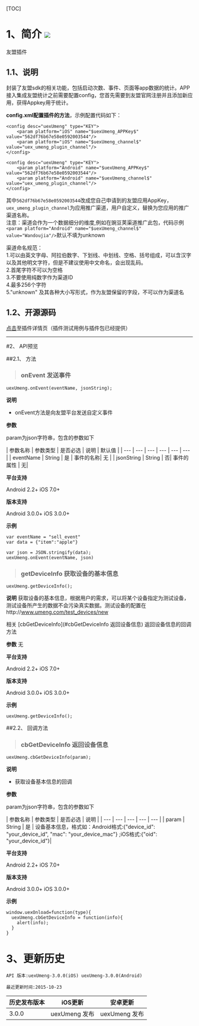 [TOC]

# 1、简介 [![](http://appcan-download.oss-cn-beijing.aliyuncs.com/%E5%85%AC%E6%B5%8B%2Fgf.png)]()

友盟插件

## 1.1、说明
封装了友盟sdk的相关功能，包括启动次数、事件、页面等app数据的统计。APP接入集成友盟统计之前需要配置config，您首先需要到友盟官网注册并且添加新应用，获得Appkey用于统计。

**config.xml配置插件的方法**，示例配置代码如下： 

```
<config desc="uexUmeng" type="KEY">
	<param platform="iOS" name="$uexUmeng_APPKey$" value="562df76b67e58e0592003544"/>  
	<param platform="iOS" name="$uexUmeng_channel$" value="uex_umeng_plugin_channel"/> 
</config>

<config desc="uexUmeng" type="KEY">
	<param platform="Android" name="$uexUmeng_APPKey$" value="562df76b67e58e0592003544"/>  
	<param platform="Android" name="$uexUmeng_channel$" value="uex_umeng_plugin_channel"/> 
</config>
```

其中`562df76b67e58e0592003544`改成您自己申请到的友盟应用AppKey，`uex_umeng_plugin_channel`为应用推广渠道，用户自定义，替换为您应用的推广渠道名称。  
注意：渠道会作为一个数据细分的维度,例如在豌豆荚渠道推广此包，代码示例
`<param platform="Android" name="$uexUmeng_channel$" value="Wandoujia"/>`默认不填为unknown  

渠道命名规范：  
1.可以由英文字母、阿拉伯数字、下划线、中划线、空格、括号组成，可以含汉字以及其他明文字符，但是不建议使用中文命名，会出现乱码。  
2.首尾字符不可以为空格  
3.不要使用纯数字作为渠道ID  
4.最多256个字符  
5."unknown" 及其各种大小写形式，作为友盟保留的字段，不可以作为渠道名


## 1.2、开源源码
[点击](http://plugin.appcan.cn/details.html?id=286_index)至插件详情页（插件测试用例与插件包已经提供）

***

#2、 API预览

##2.1、 方法



> ### onEvent 发送事件

`uexUmeng.onEvent(eventName, jsonString);`

**说明**

* onEvent方法是向友盟平台发送自定义事件


**参数**

param为json字符串，包含的参数如下

| 参数名称 | 参数类型 | 是否必选 | 说明 | 默认值 |
| --- | --- | --- | --- | --- | --- |
| eventName | String | 是 | 事件的名称| 无 | 
| jsonString | String | 否| 事件的属性 | 无| 


**平台支持**

Android 2.2+ 
iOS 7.0+ 

**版本支持**

Android 3.0.0+ 
iOS 3.0.0+ 

**示例**

```
var eventName = "sell_event"
var data = {"item":"apple"}

var json = JSON.stringify(data);
uexUmeng.onEvent(eventName, json)

```

> ### getDeviceInfo 获取设备的基本信息

`uexUmeng.getDeviceInfo();`

**说明**
获取设备的基本信息，根据用户的需求，可以将某个设备指定为测试设备，测试设备所产生的数据不会污染真实数据。测试设备的配置在http://www.umeng.com/test_devices/new

相关 [cbGetDeviceInfo](#cbGetDeviceInfo 返回设备信息) 返回设备信息的回调方法

**参数**
无

**平台支持**

Android 2.2+ 
iOS 7.0+ 

**版本支持**

Android 3.0.0+ 
iOS 3.0.0+ 

**示例**

```
uexUmeng.getDeviceInfo();

```


##2.2、 回调方法

>### cbGetDeviceInfo 返回设备信息

`uexUmeng.cbGetDeviceInfo(param);`

**说明**

* 获取设备基本信息的回调

**参数** 

param为json字符串，包含的参数如下

| 参数名称 | 参数类型 | 是否必选 | 说明 | 
| --- | --- | --- | --- | --- |
| param | String | 是 | 设备基本信息，格式如：Android格式:{"device_id": "your_device_id", "mac": "your_device_mac"} ;iOS格式:{"oid": "your_device_id"}|


**平台支持**

Android 2.2+ 
iOS 7.0+ 

**版本支持**

Android 3.0.0+ 
iOS 3.0.0+ 

**示例**

```
window.uexOnload=function(type){
  uexUmeng.cbGetDeviceInfo = function(info){
    alert(info);
  }
}
```



# 3、更新历史
 

`API 版本:uexUmeng-3.0.0(iOS) uexUmeng-3.0.0(Android)`

`最近更新时间:2015-10-23`

| 历史发布版本 | iOS更新 | 安卓更新 |
| ----- | ----- | ----- |
| 3.0.0 | uexUmeng 发布 | uexUmeng 发布 |
